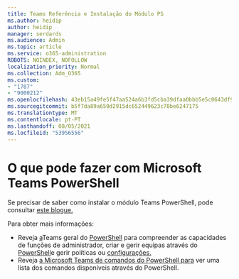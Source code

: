 ```yaml
---
title: Teams Referência e Instalação do Módulo PS
ms.author: heidip
author: heidip
manager: serdards
ms.audience: Admin
ms.topic: article
ms.service: o365-administration
ROBOTS: NOINDEX, NOFOLLOW
localization_priority: Normal
ms.collection: Adm_O365
ms.custom:
- "1787"
- "9000212"
ms.openlocfilehash: 43eb15a49fe5f47aa524a6b3fd5cba39dfaa0bbb5e5c0643df90ae37b33dd1f4
ms.sourcegitcommit: b5f7da89a650d2915dc652449623c78be6247175
ms.translationtype: MT
ms.contentlocale: pt-PT
ms.lasthandoff: 08/05/2021
ms.locfileid: "53956556"
---
```

# <a name="what-you-can-accomplish-with-microsoft-teams-powershell-module"></a>O que pode fazer com Microsoft Teams PowerShell

Se precisar de saber como instalar o módulo Teams PowerShell, pode consultar [este blogue.](https://blogs.technet.microsoft.com/skypehybridguy/2017/11/07/microsoft-teams-powershell-support/)

Para obter mais informações:

- Reveja [a](https://docs.microsoft.com/MicrosoftTeams/using-admin-roles)Teams geral do [PowerShell](https://docs.microsoft.com/MicrosoftTeams/teams-powershell-overview) para compreender as capacidades de funções de [](https://docs.microsoft.com/MicrosoftTeams/teams-powershell-overview#managing-policies-via-powershell) administrador, criar e gerir equipas através do [PowerShell](https://docs.microsoft.com/MicrosoftTeams/teams-powershell-overview#creating-and-managing-teams-via-powershell)e gerir políticas ou [configurações.](https://docs.microsoft.com/MicrosoftTeams/teams-powershell-overview#managing-configurations-via-powershell) 
- Reveja [a Microsoft Teams de comandos do PowerShell para](https://docs.microsoft.com/powershell/module/teams/?view=teams-ps) ver uma lista dos comandos disponíveis através do PowerShell. 
